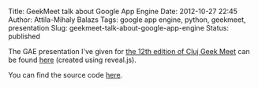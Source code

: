 Title: GeekMeet talk about Google App Engine
Date: 2012-10-27 22:45
Author: Attila-Mihaly Balazs
Tags: google app engine, python, geekmeet, presentation
Slug: geekmeet-talk-about-google-app-engine
Status: published

The GAE presentation I've given for [the 12th edition of Cluj Geek
Meet](http://geekmeet.ro/cluj/2012/10/23/cum-a-fost-la-geekmeet-12-cluj/)
can be found
[here](https://hype-free.googlecode.com/svn/trunk/geekmeet-ro/gae_presentation/index.html#/)
(created using reveal.js).

You can find the source code
[here](https://code.google.com/p/hype-free/source/browse/#svn/trunk/geekmeet-ro/gae_presentation/code).
